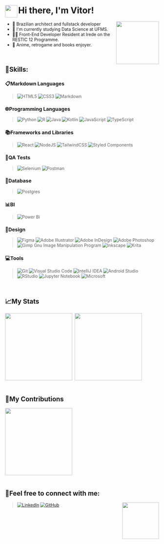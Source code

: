 <div>
 <img align="left" width="40px" src="https://media.giphy.com/media/hvRJCLFzcasrR4ia7z/giphy.gif"/>
 
 # Hi there, I'm Vitor!
 
 <img align="right" height="140em" src="https://i.giphy.com/media/v1.Y2lkPTc5MGI3NjExbWNqYTl5cG5maDd0MzhnN2RnaDlwYzBsdzAyeXBld2xlYWg2bW5xOSZlcD12MV9pbnRlcm5hbF9naWZfYnlfaWQmY3Q9Zw/LHZyixOnHwDDy/giphy.gif"/>
 
  - 🌱 Brazilian architect and fullstack developer
  - 🎲 I'm currently studying Data Science at UFMS.
  - 👨‍💻 Front-End Developer Resident at Irede on the RESTIC 12 Programme.
  - 💙 Anime, retrogame and books enjoyer.    
</div>
<br />

## 🚀Skills:
### 📋Markdown Languages
>![HTML5](https://img.shields.io/badge/html5-%23E34F26.svg?style=for-the-badge&logo=html5&logoColor=white)
 ![CSS3](https://img.shields.io/badge/css3-%231572B6.svg?style=for-the-badge&logo=css3&logoColor=white)
 ![Markdown](https://img.shields.io/badge/markdown-%23000000.svg?style=for-the-badge&logo=markdown&logoColor=white)

### 🌐Programming Languages
>![Python](https://img.shields.io/badge/python-3670A0?style=for-the-badge&logo=python&logoColor=ffdd54)
 ![R](https://img.shields.io/badge/r-%23276DC3.svg?style=for-the-badge&logo=r&logoColor=white)
 ![Java](https://img.shields.io/badge/java-%23ED8B00.svg?style=for-the-badge&logo=openjdk&logoColor=white)
 ![Kotlin](https://img.shields.io/badge/kotlin-%237F52FF.svg?style=for-the-badge&logo=kotlin&logoColor=white)
 ![JavaScript](https://img.shields.io/badge/javascript-%23323330.svg?style=for-the-badge&logo=javascript&logoColor=%23F7DF1E)
 ![TypeScript](https://img.shields.io/badge/typescript-%23007ACC.svg?style=for-the-badge&logo=typescript&logoColor=white)
 
### 📚Frameworks and Libraries
>![React](https://img.shields.io/badge/react-%2320232a.svg?style=for-the-badge&logo=react&logoColor=%2361DAFB)
 ![NodeJS](https://img.shields.io/badge/node.js-6DA55F?style=for-the-badge&logo=node.js&logoColor=white)
 ![TailwindCSS](https://img.shields.io/badge/tailwindcss-%2338B2AC.svg?style=for-the-badge&logo=tailwind-css&logoColor=white)
 ![Styled Components](https://img.shields.io/badge/styled--components-DB7093?style=for-the-badge&logo=styled-components&logoColor=white)

### 🧪QA Tests
>![Selenium](https://img.shields.io/badge/-selenium-%43B02A?style=for-the-badge&logo=selenium&logoColor=white)
 ![Postman](https://img.shields.io/badge/Postman-FF6C37?style=for-the-badge&logo=postman&logoColor=white)

### 💾Database
>![Postgres](https://img.shields.io/badge/postgres-%23316192.svg?style=for-the-badge&logo=postgresql&logoColor=white)

### 📊BI
>![Power Bi](https://img.shields.io/badge/power_bi-F2C811?style=for-the-badge&logo=powerbi&logoColor=black)

### 🎨Design
>![Figma](https://img.shields.io/badge/figma-%23F24E1E.svg?style=for-the-badge&logo=figma&logoColor=white)
 ![Adobe Illustrator](https://img.shields.io/badge/adobe%20illustrator-%23FF9A00.svg?style=for-the-badge&logo=adobe%20illustrator&logoColor=white)
 ![Adobe InDesign](https://img.shields.io/badge/Adobe%20InDesign-49021F?style=for-the-badge&logo=adobeindesign&logoColor=white)
 ![Adobe Photoshop](https://img.shields.io/badge/adobe%20photoshop-%2331A8FF.svg?style=for-the-badge&logo=adobe%20photoshop&logoColor=white)
 ![Gimp Gnu Image Manipulation Program](https://img.shields.io/badge/Gimp-657D8B?style=for-the-badge&logo=gimp&logoColor=FFFFFF)
 ![Inkscape](https://img.shields.io/badge/Inkscape-e0e0e0?style=for-the-badge&logo=inkscape&logoColor=080A13)
 ![Krita](https://img.shields.io/badge/Krita-203759?style=for-the-badge&logo=krita&logoColor=EEF37B)

### 💻Tools
>![Git](https://img.shields.io/badge/git-%23F05033.svg?style=for-the-badge&logo=git&logoColor=white)
 ![Visual Studio Code](https://img.shields.io/badge/Visual%20Studio%20Code-0078d7.svg?style=for-the-badge&logo=visual-studio-code&logoColor=white)
 ![IntelliJ IDEA](https://img.shields.io/badge/IntelliJIDEA-000000.svg?style=for-the-badge&logo=intellij-idea&logoColor=white)
 ![Android Studio](https://img.shields.io/badge/android%20studio-346ac1?style=for-the-badge&logo=android%20studio&logoColor=white)
 ![RStudio](https://img.shields.io/badge/RStudio-4285F4?style=for-the-badge&logo=rstudio&logoColor=white)
 ![Jupyter Notebook](https://img.shields.io/badge/jupyter-%23FA0F00.svg?style=for-the-badge&logo=jupyter&logoColor=white)
 ![Microsoft](https://img.shields.io/badge/Microsoft-0078D4?style=for-the-badge&logo=microsoft&logoColor=white)
<br />

 ## 📈My Stats 
 <div>
  <a hef ="https://github.com/vikpires/">
  <img height="220em" src="https://github-readme-stats.vercel.app/api?username=vikpires&show_icons=true&theme=tokyonight&hide_border=true" />&nbsp;
  <img height="220em" src="https://github-readme-stats.vercel.app/api/top-langs/?username=vikpires&langs_count=6&theme=tokyonight&hide_border=true" /> 
 </div>
 <br />
  
 ## 🤝My Contributions
 <div>
  <a hef ="https://github.com/vikpires/">
  <img height="220em" src="https://streak-stats.demolab.com/?user=vikpires&theme=tokyonight&card_height=250&hide_border=true" />  
 </div>
 <br />

 ## 💬Feel free to connect with me:
 <img align="right" src="https://i.giphy.com/media/v1.Y2lkPTc5MGI3NjExdzlqdWxwbGt3OXAwdzNlb2N2ZG9vMGV1MzlrYmgzdHVvd3FoMjk2MCZlcD12MV9pbnRlcm5hbF9naWZfYnlfaWQmY3Q9Zw/ErZ8hv5eO92JW/giphy.gif" height="120"/>

>[![LinkedIn](https://img.shields.io/badge/LinkedIn-0077B5?style=for-the-badge&logo=linkedin&logoColor=white)](https://www.linkedin.com/in/vitorspires/)
 [![GitHub](https://img.shields.io/badge/github-%23121011.svg?style=for-the-badge&logo=github&logoColor=white)](https://github.com/vikpires/) 


  
